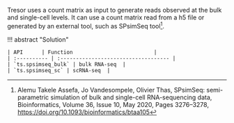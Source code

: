 Tresor uses a count matrix as input to generate reads observed at the bulk and single-cell levels. It can use a count matrix read from a h5 file or generated by an external tool, such as SPsimSeq tool[^1].

[^1]: Alemu Takele Assefa, Jo Vandesompele, Olivier Thas, SPsimSeq: semi-parametric simulation of bulk and single-cell RNA-sequencing data, Bioinformatics, Volume 36, Issue 10, May 2020, Pages 3276–3278, https://doi.org/10.1093/bioinformatics/btaa105

!!! abstract "Solution"

    | API      | Function                          |
    | :---------- | :----------------------------------- |
    | `ts.spsimseq_bulk` | bulk RNA-seq  |
    | `ts.spsimseq_sc` | scRNA-seq  |

